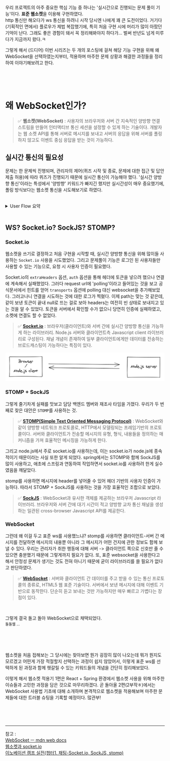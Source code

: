 우리 프로젝트의 아주 중요한 핵심 기능 중 하나는 '실시간으로 진행되는 문제 풀이 기능'이다. **표준 웹소켓**을 이용해 구현하였다. <br/>
http 통신만 해오다가 ws 통신을 하려니 시작 당시엔 나에게 꽤 큰 도전이었다. 거기다 (기획적인 면에서) 플로우가 제법 복잡했기에, 특히 처음 구현 시에 머리가 많이 아팠던 기억이 난다. 그래도 좋은 경험이 돼서 꼭 정리해봐야지 하다가... 벌써 반년도 넘게 미루다가 지금까지 왔다.ㅋ

그렇게 해서 (드디어) 이번 시리즈는 두 개의 포스팅에 걸쳐 해당 기능 구현을 위해 왜 WebSocket을 선택하였는지부터, 적용하며 마주한 문제 상황과 해결한 과정들을 정리하여 이야기해보려고 한다.

<br/>
<br/>
<br/>

# 왜 WebSocket인가?

> ✅ **웹소켓(WebSocket)** : 사용자의 브라우저와 서버 간 지속적인 양방향 연결 스트림을 만들어 인터액티브 통신 세션을 설정할 수 있게 하는 기술이다. 개발자는 웹 소켓 API를 통해 서버로 메시지를 보내고 서버의 응답을 위해 서버를 폴링하지 않고도 이벤트 중심 응답을 받는 것이 가능하다.

## 실시간 통신의 필요성

문제는 한 문제씩 진행되며, 관리자의 제어(퀴즈 시작 및 종료, 문제에 대한 접근 및 답안 제출 허용)에 따라 퀴즈가 진행되기 때문에 실시간 통신이 가능해야 했다. '실시간 양방향 통신'이라는 특성에서 '양방향' 키워드가 빠지긴 했지만 실시간성이 매우 중요했기에, 폴링 방식보다는 웹소켓 통신을 시도해보기로 하였다.

<br/>

<details>
  <summary>User Flow 요약</summary>
  <div markdowm='1'>
  1. 사용자가 문제 풀이 페이지에 접속하면 대기 화면을 보여준다. = 문제 풀이 대기 <br/>
  2. 관리자가 문제에 대한 접근을 허용하면, 해당 문제를 보여준다. = 문제 접근 허용 <br/>
  3. 일정 시간이 지나면 문제에 대한 답안을 제출할 수 있도록 허용한다. = 문제 풀이 허용 <br/>
      - 답이 틀리면 오답 표시, 정답이면 정답 표시 후 다음 문제의 대기 화면으로 넘어감 <br/>  
      - 답을 풀지 않고 그냥 다음 문제의 대기화면으로 넘어갈 수 있음 <br/>
      - 답안 제출은 선착순으로 관리하여 정답자 중 가장 빨리 제출한 사람을 해당 문제의 득점자로 산출 <br/>
  4. 문제가 끝날 때까지 2~3번을 반복 <br/>
  5. 마지막 문제 풀이 및 답안 제출이 끝나면 퀴즈 종료 <br/>
  </div>
</details>

<br/>

## WS? Socket.io? SockJS? STOMP?

### Socket.io

웹소켓을 쓰기로 결정하고 처음 구현을 시작할 때, 실시간 양방향 통신을 위해 많이들 사용하는 `Socket.io` 사용을 시도했었다. 그리고 문제풀이 기능은 로그인 된 사용자들만 사용할 수 있는 기능으로, 요청 시 사용자 인증이 필요했다.

Socket.io의 `extraHeaders` 옵션, `auth` 옵션을 통해 헤더에 토큰을 넣으려 했으나 연결에 계속해서 실패했었다. 그러다 request url에 'polling'이라고 들어있는 것을 보고 공식문서에서 힌트를 얻어 `transports` 옵션에 polling 대신 websocket을 추가해보았다. 그러고나니 연결을 시도하는 것에 대한 로그가 찍혔다. 이제 path는 맞는 것 같은데, 같이 보낸 토큰이 끝내 null로 뜨는 걸로 보아 headers는 여전히 빈 상태로 보내지고 있는 것을 알 수 있었다. 토큰을 서버에서 확인할 수가 없으니 당연히 인증에 실패하였고, 소켓에 연결도 할 수 없었다.

> ✅ **[Socket.io](https://socket.io/docs/v3/)** : 브라우저(클라이언트)와 서버 간에 실시간 양방향 통신을 가능하게 하는 라이브러리. Node.js 서버와 클라이언트측 Javascript client 라이브러리로 구성된다. 채널 개념이 존재하여 일부 클라이언트에게만 데이터를 전송하는 브로드캐스팅이 가능하다는 특징이 있다.

![Socket.io consists of](image.png)

### STOMP + SockJS

그렇게 줄기차게 실패를 맛보고 담당 백엔드 멤버와 재조사 타임을 가졌다. 우리가 두 번째로 찾은 대안은 `STOMP`를 사용하는 것.

> ✅ **[STOMP(Simple Text Oriented Messaging Protocol)](https://stomp.github.io/)** : WebSocket와 같이 양방향 네트워크 프로토콜로, HTTP에서 모델링되는 프레임기반의 프로토콜이다. 서버와 클라이언트가 전송할 메시지의 유형, 형식, 내용들을 정의하는 매커니즘을 가져 효율적인 메시징을 가능하게 한다.

그리고 node.js에서 주로 socket.io를 사용하는데, 이는 socket.io가 node.js에 종속적이기 때문이라는 사실 또한 알게 되었다. spring에서는 STOMP와 함께 SockJS를 많이 사용하고, 애초에 스프링과 연동하여 작업하면서 socket.io를 사용하려 한게 실수였음을 깨달았다.

stomp를 사용하면 메시지에 header를 넣어줄 수 있어 헤더 기반의 사용자 인증이 가능하다. 따라서 STOMP + SockJS를 사용하는 것을 가장 효율적인 조합으로 보았다.

> ✅ **[SockJS](https://github.com/sockjs/sockjs-client)** : WebSocket과 유사한 객체를 제공하는 브라우저 Javascript 라이브러리. 브라우저와 서버 간에 대기 시간이 적고 양방향 교차 통신 채널을 생성하는 일관된 cross-browser Javascript API를 제공한다.

### WebSocket

그런데 왜 이걸 두고 표준 ws를 사용했느냐? stomp를 사용하면 클라이언트-서버 간 메시지를 전달하면 메시지의 내용뿐 아니라 그 메시지가 어떤 건지에 관한 정보도 함께 보낼 수 있다. 우리는 관리자가 취한 행동에 대해 서버 -> 클라이언트 쪽으로 신호만 줄 수 있으면 충분했기 때문에 그렇게까지 필요가 없다. 또, 표준 websocket을 사용한다고 해서 안정성 문제가 생기는 것도 전혀 아니기 때문에 굳이 라이브러리를 쓸 필요가 없다고 판단하였다.

> ✅ **[WebSocket](https://developer.mozilla.org/ko/docs/Web/API/WebSocket)** : 서버와 클라이언트 간 데이터를 주고 받을 수 있는 통신 프로토콜의 종류로, HTML5 웹 표준 기술이다. 서버에서 보낸 메시지에 대해 이벤트 기반으로 동작한다. 단순히 듣고 보내는 것만 가능하지만 매우 빠르고 가볍다는 장점이 있다.

<br/>

그렇게 결국 돌고 돌아 WebSocket으로 채택되었다. <br/>
<small>돌돌웹 ...</small>

<br/>
<br/>
<br/>

웹소켓을 처음 접해보는 그 당시에는 찾아보면 뭔가 굉장히 많이 나오는데 뭐가 뭔지도 모르겠고 어떤게 가장 적절할지 선택하는 과정이 쉽지 않았어서, 이렇게 표준 ws를 선택하게 된 과정과 함께 헷갈릴 수 있는 키워드들의 개념을 간단히 정리해보았다.

이렇게 해서 웹소켓 적용기 1편은 React + Spring 환경에서 웹소켓 사용을 위해 마주한 이슈들과 고민한 과정을 담은 것으로 마무리하겠다. 곧 돌아올 2편(2부작ㅎ)에서는 WebSocket 사용법 기초에 대해 소개하며 본격적으로 웹소켓을 적용해보며 마주한 문제들에 대한 트러블 슈팅을 기록할 예정이다. 많관부!

<br/>
<br/>
<br/>

---

참고 : <br/>
[WebSocket ㅡ mdn web docs](https://developer.mozilla.org/ko/docs/Web/API/WebSocket) <br/>
[웹소켓과 socket.io](https://www.peterkimzz.com/websocket-vs-socket-io) <br/>
[이노베이션 캠프 실전(챕터1. 채팅-Socket.io, SockJS, stomp)](https://velog.io/@thfl3363/%EC%9D%B4%EB%85%B8%EB%B2%A0%EC%9D%B4%EC%85%98-%EC%BA%A0%ED%94%84-%EC%8B%A4%EC%A0%84-%EC%B1%95%ED%84%B01.%EC%B1%84%ED%8C%85)
